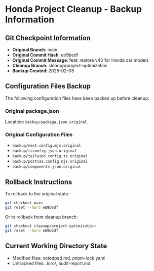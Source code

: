 # Honda Project Cleanup - Backup Information

## Git Checkpoint Information
- **Original Branch**: main
- **Original Commit Hash**: eb9bedf
- **Original Commit Message**: feat: restore v40 for Honda car models
- **Cleanup Branch**: cleanup/project-optimization
- **Backup Created**: 2025-02-08

## Configuration Files Backup
The following configuration files have been backed up before cleanup:

### Original package.json
Location: `backup/package.json.original`

### Original Configuration Files
- `backup/next.config.mjs.original`
- `backup/tsconfig.json.original`
- `backup/tailwind.config.ts.original`
- `backup/postcss.config.mjs.original`
- `backup/components.json.original`

## Rollback Instructions
To rollback to the original state:
```bash
git checkout main
git reset --hard eb9bedf
```

Or to rollback from cleanup branch:
```bash
git checkout cleanup/project-optimization
git reset --hard eb9bedf
```

## Current Working Directory State
- Modified files: notedpad.md, pnpm-lock.yaml
- Untracked files: .kiro/, audit-report.md